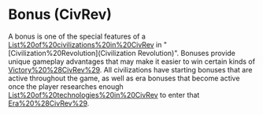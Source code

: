 # Bonus (CivRev)

A bonus is one of the special features of a [List%20of%20civilizations%20in%20CivRev](civilization) in "[Civilization%20Revolution](Civilization Revolution)". Bonuses provide unique gameplay advantages that may make it easier to win certain kinds of [Victory%20%28CivRev%29](victories).
All civilizations have starting bonuses that are active throughout the game, as well as era bonuses that become active once the player researches enough [List%20of%20technologies%20in%20CivRev](technologies) to enter that [Era%20%28CivRev%29](era).